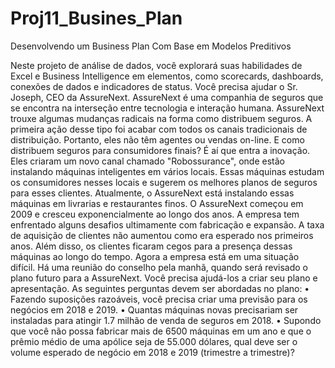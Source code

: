 # Proj11_Busines_Plan

Desenvolvendo um Business Plan Com Base
em Modelos Preditivos

Neste projeto de análise de dados, você explorará suas habilidades de Excel
e Business Intelligence em elementos, como scorecards, dashboards, conexões de
dados e indicadores de status.
Você precisa ajudar o Sr. Joseph, CEO da AssureNext. AssureNext é uma
companhia de seguros que se encontra na interseção entre tecnologia e interação
humana.
AssureNext trouxe algumas mudanças radicais na forma como distribuem
seguros. A primeira ação desse tipo foi acabar com todos os canais tradicionais de
distribuição. Portanto, eles não têm agentes ou vendas on-line. E como
distribuem seguros para consumidores finais? É aí que entra a inovação. Eles
criaram um novo canal chamado "Robossurance", onde estão instalando
máquinas inteligentes em vários locais.
Essas máquinas estudam os consumidores nesses locais e sugerem os
melhores planos de seguros para esses clientes. Atualmente, o AssureNext está
instalando essas máquinas em livrarias e restaurantes finos.
O AssureNext começou em 2009 e cresceu exponencialmente ao longo dos
anos. A empresa tem enfrentado alguns desafios ultimamente com fabricação e
expansão. A taxa de aquisição de clientes não aumentou como era esperado nos
primeiros anos. Além disso, os clientes ficaram cegos para a presença dessas
máquinas ao longo do tempo.
Agora a empresa está em uma situação difícil. Há uma reunião do conselho
pela manhã, quando será revisado o plano futuro para a AssureNext. Você precisa
ajudá-los a criar seu plano e apresentação.
As seguintes perguntas devem ser abordadas no plano:
• Fazendo suposições razoáveis, você precisa criar uma previsão para os
negócios em 2018 e 2019.
• Quantas máquinas novas precisariam ser instaladas para atingir 1.7 milhão
de venda de seguros em 2018.
• Supondo que você não possa fabricar mais de 6500 máquinas em um ano e
que o prêmio médio de uma apólice seja de 55.000 dólares, qual deve ser o
volume esperado de negócio em 2018 e 2019 (trimestre a trimestre)?
